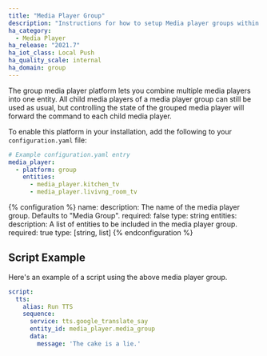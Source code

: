 ```yaml
---
title: "Media Player Group"
description: "Instructions for how to setup Media player groups within Home Assistant."
ha_category:
  - Media Player
ha_release: "2021.7"
ha_iot_class: Local Push
ha_quality_scale: internal
ha_domain: group
---
```


The group media player platform lets you combine multiple media players into one entity. All child media players of a media player group can still be used as usual, but controlling the state of the grouped media player will forward the command to each child media player.

To enable this platform in your installation, add the following to your `configuration.yaml` file:

```yaml
# Example configuration.yaml entry
media_player:
  - platform: group
    entities:
      - media_player.kitchen_tv
      - media_player.livivng_room_tv
```

{% configuration %}
  name:
    description: The name of the media player group. Defaults to "Media Group".
    required: false
    type: string
  entities:
    description: A list of entities to be included in the media player group.
    required: true
    type: [string, list]
{% endconfiguration %}

## Script Example

Here's an example of a script using the above media player group.

```yaml
script:
  tts:
    alias: Run TTS
    sequence:
      service: tts.google_translate_say
      entity_id: media_player.media_group
      data:
        message: 'The cake is a lie.'
```
